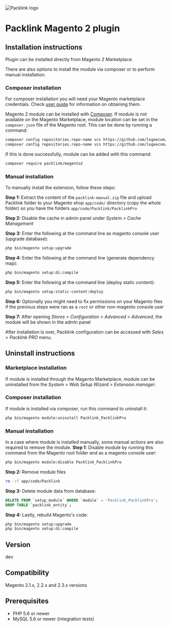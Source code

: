 ![Packlink logo](https://pro.packlink.es/public-assets/common/images/icons/packlink.svg)

# Packlink Magento 2 plugin

## Installation instructions
Plugin can be installed directly from Magento 2 Marketplace.

There are also options to install the module via composer or to perform manual installation.

### Composer installation
For composer installation you will need your Magento marketplace credentials.
Check [user guide](https://devdocs.magento.com/guides/v2.3/install-gde/prereq/connect-auth.html) 
for information on obtaining them.

Magento 2 module can be installed with [Composer](https://getcomposer.org/download/).
If module is not available on the Magento Marketplace, module location can be set
in the `composer.json` file of the Magento root. This can be done by running a command:
```bash
composer config repositories.repo-name vcs https://github.com/logeecom/pl_module_core
composer config repositories.repo-name vcs https://github.com/logeecom/pl_magento2_module
```

If this is done successfully, module can be added with this command:
```bash
composer require packlink/magento2
```

### Manual installation
To manually install the extension, follow these steps:

**Step 1:** Extract the content of the `packlink-manual.zip` file and 
upload Packlink folder to your Magento shop `app/code/` directory 
(copy the whole folder) so you have the folders `app/code/Packlink/PacklinkPro`

**Step 2:** Disable the cache in admin panel under _System > Cache Management_

**Step 3:** Enter the following at the command line as magento console user (upgrade database):
```bash
php bin/magento setup:upgrade
```

**Step 4:** Enter the following at the command line (generate dependency map):
```bash
php bin/magento setup:di:compile
```

**Step 5:** Enter the following at the command line (deploy static content):
```bash
php bin/magento setup:static-content:deploy
```
**Step 6:** Optionally you might need to fix permissions on your Magento files if
the previous steps were ran as a `root` or other non-magento console user

**Step 7:** After opening _Stores > Configuration > Advanced > Advanced_, the module will be shown in the admin panel

After installation is over, Packlink configuration can be accessed with _Sales > Packlink PRO_ menu.

## Uninstall instructions
### Marketplace installation
If module is installed through the Magento Marketplace, module can be uninstalled
from the _System > Web Setup Wizard > Extension manager_.

### Composer installation
If module is installed via composer, run this command to uninstall it:
```bash
php bin/magento module:uninstall Packlink_PacklinkPro
```

### Manual installation
In a case where module is installed manually, some manual actions are also required to remove the module.
**Step 1:** Disable module by running this command from the Magento root folder and as a magento console user:
```bash
php bin/magento module:disable Packlink_PacklinkPro
```

**Step 2:** Remove module files
```bash
rm -rf app/code/Packlink
```

**Step 3:** Delete module data from database:
```sql
DELETE FROM `setup_module` WHERE `module` = 'Packlink_PacklinkPro';
DROP TABLE `packlink_entity`;
```

**Step 4:** Lastly, rebuild Magento's code:
```bash
php bin/magento setup:upgrade
php bin/magento setup:di:compile
```

## Version
dev

## Compatibility
Magento 2.1.x, 2.2.x and 2.3.x versions

## Prerequisites
- PHP 5.6 or newer
- MySQL 5.6 or newer (integration tests)
